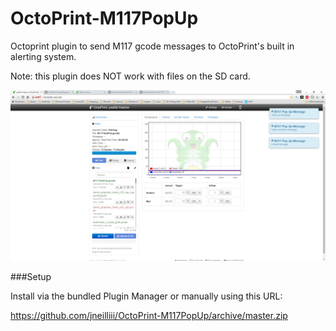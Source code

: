# OctoPrint-M117PopUp

Octoprint plugin to send M117 gcode messages to OctoPrint's built in alerting system.

Note: this plugin does NOT work with files on the SD card.

![screenshot](screenshot.png)


###Setup

Install via the bundled Plugin Manager or manually using this URL:

https://github.com/jneilliii/OctoPrint-M117PopUp/archive/master.zip